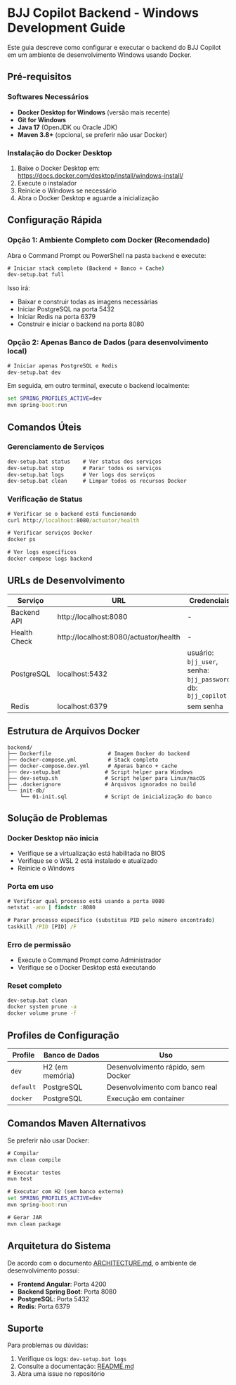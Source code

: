 # BJJ Copilot Backend - Windows Development Guide

Este guia descreve como configurar e executar o backend do BJJ Copilot em um ambiente de desenvolvimento Windows usando Docker.

## Pré-requisitos

### Softwares Necessários
- **Docker Desktop for Windows** (versão mais recente)
- **Git for Windows**
- **Java 17** (OpenJDK ou Oracle JDK)
- **Maven 3.8+** (opcional, se preferir não usar Docker)

### Instalação do Docker Desktop
1. Baixe o Docker Desktop em: https://docs.docker.com/desktop/install/windows-install/
2. Execute o instalador
3. Reinicie o Windows se necessário
4. Abra o Docker Desktop e aguarde a inicialização

## Configuração Rápida

### Opção 1: Ambiente Completo com Docker (Recomendado)

Abra o Command Prompt ou PowerShell na pasta `backend` e execute:

```cmd
# Iniciar stack completo (Backend + Banco + Cache)
dev-setup.bat full
```

Isso irá:
- Baixar e construir todas as imagens necessárias
- Iniciar PostgreSQL na porta 5432
- Iniciar Redis na porta 6379  
- Construir e iniciar o backend na porta 8080

### Opção 2: Apenas Banco de Dados (para desenvolvimento local)

```cmd
# Iniciar apenas PostgreSQL e Redis
dev-setup.bat dev
```

Em seguida, em outro terminal, execute o backend localmente:

```cmd
set SPRING_PROFILES_ACTIVE=dev
mvn spring-boot:run
```

## Comandos Úteis

### Gerenciamento de Serviços
```cmd
dev-setup.bat status    # Ver status dos serviços
dev-setup.bat stop      # Parar todos os serviços
dev-setup.bat logs      # Ver logs dos serviços
dev-setup.bat clean     # Limpar todos os recursos Docker
```

### Verificação de Status
```cmd
# Verificar se o backend está funcionando
curl http://localhost:8080/actuator/health

# Verificar serviços Docker
docker ps

# Ver logs específicos
docker compose logs backend
```

## URLs de Desenvolvimento

| Serviço | URL | Credenciais |
|---------|-----|-------------|
| Backend API | http://localhost:8080 | - |
| Health Check | http://localhost:8080/actuator/health | - |
| PostgreSQL | localhost:5432 | usuário: `bjj_user`, senha: `bjj_password`, db: `bjj_copilot` |
| Redis | localhost:6379 | sem senha |

## Estrutura de Arquivos Docker

```
backend/
├── Dockerfile                  # Imagem Docker do backend
├── docker-compose.yml          # Stack completo
├── docker-compose.dev.yml      # Apenas banco + cache
├── dev-setup.bat              # Script helper para Windows
├── dev-setup.sh               # Script helper para Linux/macOS
├── .dockerignore              # Arquivos ignorados no build
└── init-db/
    └── 01-init.sql            # Script de inicialização do banco
```

## Solução de Problemas

### Docker Desktop não inicia
- Verifique se a virtualização está habilitada no BIOS
- Verifique se o WSL 2 está instalado e atualizado
- Reinicie o Windows

### Porta em uso
```cmd
# Verificar qual processo está usando a porta 8080
netstat -ano | findstr :8080

# Parar processo específico (substitua PID pelo número encontrado)
taskkill /PID [PID] /F
```

### Erro de permissão
- Execute o Command Prompt como Administrador
- Verifique se o Docker Desktop está executando

### Reset completo
```cmd
dev-setup.bat clean
docker system prune -a
docker volume prune -f
```

## Profiles de Configuração

| Profile | Banco de Dados | Uso |
|---------|----------------|-----|
| `dev` | H2 (em memória) | Desenvolvimento rápido, sem Docker |
| `default` | PostgreSQL | Desenvolvimento com banco real |
| `docker` | PostgreSQL | Execução em container |

## Comandos Maven Alternativos

Se preferir não usar Docker:

```cmd
# Compilar
mvn clean compile

# Executar testes
mvn test

# Executar com H2 (sem banco externo)
set SPRING_PROFILES_ACTIVE=dev
mvn spring-boot:run

# Gerar JAR
mvn clean package
```

## Arquitetura do Sistema

De acordo com o documento [ARCHITECTURE.md](../ARCHITECTURE.md), o ambiente de desenvolvimento possui:

- **Frontend Angular**: Porta 4200
- **Backend Spring Boot**: Porta 8080
- **PostgreSQL**: Porta 5432
- **Redis**: Porta 6379

## Suporte

Para problemas ou dúvidas:
1. Verifique os logs: `dev-setup.bat logs`
2. Consulte a documentação: [README.md](README.md)
3. Abra uma issue no repositório